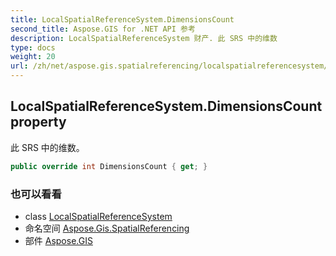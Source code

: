 ```yaml
---
title: LocalSpatialReferenceSystem.DimensionsCount
second_title: Aspose.GIS for .NET API 参考
description: LocalSpatialReferenceSystem 财产. 此 SRS 中的维数
type: docs
weight: 20
url: /zh/net/aspose.gis.spatialreferencing/localspatialreferencesystem/dimensionscount/
---
```

## LocalSpatialReferenceSystem.DimensionsCount property

此 SRS 中的维数。

```csharp
public override int DimensionsCount { get; }
```

### 也可以看看

* class [LocalSpatialReferenceSystem](../)
* 命名空间 [Aspose.Gis.SpatialReferencing](../../localspatialreferencesystem/)
* 部件 [Aspose.GIS](../../../)


